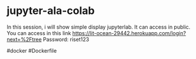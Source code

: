 # jupyter-ala-colab

In this session, i will show simple display jupyterlab. It can access in public. You can access in this link https://lit-ocean-29442.herokuapp.com/login?next=%2Ftree
Password: riset123

#docker #Dockerfile
